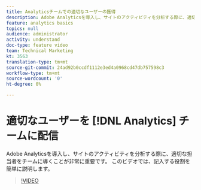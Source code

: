 ```yaml
---
title: Analyticsチームでの適切なユーザーの獲得
description: Adobe Analyticsを導入し、サイトのアクティビティを分析する際に、適切な担当者をチームに導くことが非常に重要です。 このビデオでは、記入する役割を簡単に説明します。
feature: analytics basics
topics: null
audience: administrator
activity: understand
doc-type: feature video
team: Technical Marketing
kt: 3563
translation-type: tm+mt
source-git-commit: 24ad92b0ccdf1112e3ed4a0968cd47db757598c3
workflow-type: tm+mt
source-wordcount: '0'
ht-degree: 0%

---
```



# 適切なユーザーを [!DNL Analytics] チームに配信

Adobe Analyticsを導入し、サイトのアクティビティを分析する際に、適切な担当者をチームに導くことが非常に重要です。 このビデオでは、記入する役割を簡単に説明します。

>[!VIDEO](https://video.tv.adobe.com/v/28756/?quality=12)
